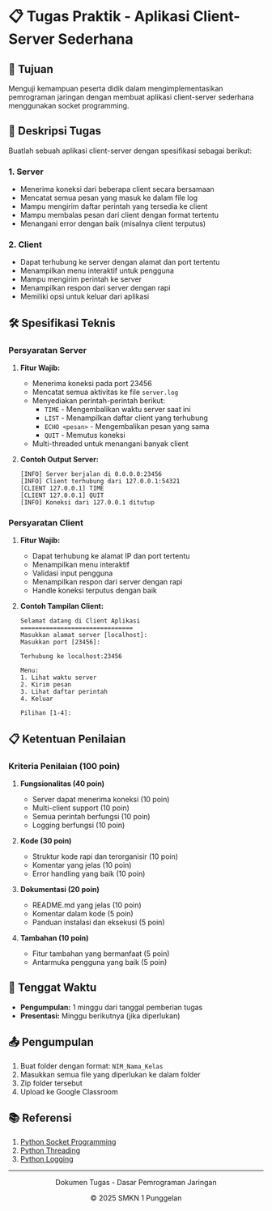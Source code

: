 # 📋 Tugas Praktik - Aplikasi Client-Server Sederhana

## 🎯 Tujuan
Menguji kemampuan peserta didik dalam mengimplementasikan pemrograman jaringan dengan membuat aplikasi client-server sederhana menggunakan socket programming.

## 📝 Deskripsi Tugas
Buatlah sebuah aplikasi client-server dengan spesifikasi sebagai berikut:

### 1. Server
- Menerima koneksi dari beberapa client secara bersamaan
- Mencatat semua pesan yang masuk ke dalam file log
- Mampu mengirim daftar perintah yang tersedia ke client
- Mampu membalas pesan dari client dengan format tertentu
- Menangani error dengan baik (misalnya client terputus)

### 2. Client
- Dapat terhubung ke server dengan alamat dan port tertentu
- Menampilkan menu interaktif untuk pengguna
- Mampu mengirim perintah ke server
- Menampilkan respon dari server dengan rapi
- Memiliki opsi untuk keluar dari aplikasi

## 🛠️ Spesifikasi Teknis

### Persyaratan Server
1. **Fitur Wajib:**
   - Menerima koneksi pada port 23456
   - Mencatat semua aktivitas ke file `server.log`
   - Menyediakan perintah-perintah berikut:
     - `TIME` - Mengembalikan waktu server saat ini
     - `LIST` - Menampilkan daftar client yang terhubung
     - `ECHO <pesan>` - Mengembalikan pesan yang sama
     - `QUIT` - Memutus koneksi
   - Multi-threaded untuk menangani banyak client

2. **Contoh Output Server:**
   ```
   [INFO] Server berjalan di 0.0.0.0:23456
   [INFO] Client terhubung dari 127.0.0.1:54321
   [CLIENT 127.0.0.1] TIME
   [CLIENT 127.0.0.1] QUIT
   [INFO] Koneksi dari 127.0.0.1 ditutup
   ```

### Persyaratan Client
1. **Fitur Wajib:**
   - Dapat terhubung ke alamat IP dan port tertentu
   - Menampilkan menu interaktif
   - Validasi input pengguna
   - Menampilkan respon dari server dengan rapi
   - Handle koneksi terputus dengan baik

2. **Contoh Tampilan Client:**
   ```
   Selamat datang di Client Aplikasi
   ===============================
   Masukkan alamat server [localhost]: 
   Masukkan port [23456]:
   
   Terhubung ke localhost:23456
   
   Menu:
   1. Lihat waktu server
   2. Kirim pesan
   3. Lihat daftar perintah
   4. Keluar
   
   Pilihan [1-4]: 
   ```

## 📋 Ketentuan Penilaian

### Kriteria Penilaian (100 poin)
1. **Fungsionalitas (40 poin)**
   - Server dapat menerima koneksi (10 poin)
   - Multi-client support (10 poin)
   - Semua perintah berfungsi (10 poin)
   - Logging berfungsi (10 poin)

2. **Kode (30 poin)**
   - Struktur kode rapi dan terorganisir (10 poin)
   - Komentar yang jelas (10 poin)
   - Error handling yang baik (10 poin)

3. **Dokumentasi (20 poin)**
   - README.md yang jelas (10 poin)
   - Komentar dalam kode (5 poin)
   - Panduan instalasi dan eksekusi (5 poin)

4. **Tambahan (10 poin)**
   - Fitur tambahan yang bermanfaat (5 poin)
   - Antarmuka pengguna yang baik (5 poin)

## 📅 Tenggat Waktu
- **Pengumpulan:** 1 minggu dari tanggal pemberian tugas
- **Presentasi:** Minggu berikutnya (jika diperlukan)

## 📤 Pengumpulan
1. Buat folder dengan format: `NIM_Nama_Kelas`
2. Masukkan semua file yang diperlukan ke dalam folder
3. Zip folder tersebut
4. Upload ke Google Classroom

## 📚 Referensi
1. [Python Socket Programming](https://realpython.com/python-sockets/)
2. [Python Threading](https://docs.python.org/3/library/threading.html)
3. [Python Logging](https://docs.python.org/3/howto/logging.html)

---
<div align="center">
  <p>Dokumen Tugas - Dasar Pemrograman Jaringan</p>
  <p>© 2025 SMKN 1 Punggelan</p>
</div>
